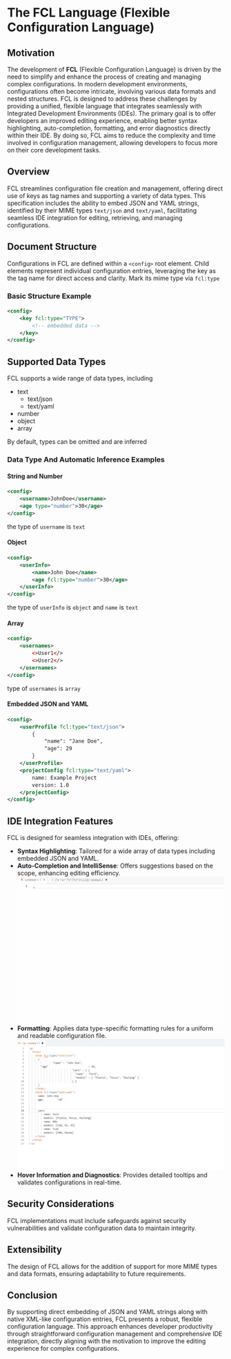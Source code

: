 # The FCL Language (Flexible Configuration Language)  

## Motivation

The development of **FCL** (Flexible Configuration Language) is driven by the need to simplify and enhance the process of creating and managing complex configurations. In modern development environments, configurations often become intricate, involving various data formats and nested structures. FCL is designed to address these challenges by providing a unified, flexible language that integrates seamlessly with Integrated Development Environments (IDEs). The primary goal is to offer developers an improved editing experience, enabling better syntax highlighting, auto-completion, formatting, and error diagnostics directly within their IDE. By doing so, FCL aims to reduce the complexity and time involved in configuration management, allowing developers to focus more on their core development tasks.

## Overview

FCL streamlines configuration file creation and management, offering direct use of keys as tag names and supporting a variety of data types. This specification includes the ability to embed JSON and YAML strings, identified by their MIME types `text/json` and `text/yaml`, facilitating seamless IDE integration for editing, retrieving, and managing configurations.

## Document Structure

Configurations in FCL are defined within a `<config>` root element. Child elements represent individual configuration entries, leveraging the key as the tag name for direct access and clarity. Mark its mime type via `fcl:type`

### Basic Structure Example

```xml
<config>
    <key fcl:type="TYPE">
        <!-- embedded data -->
    </key>
</config>
```

## Supported Data Types

FCL supports a wide range of data types, including 

- text
  - text/json
  - text/yaml
- number
- object
- array

By default, types can be omitted and are inferred

### Data Type And Automatic Inference Examples

#### String and Number

```xml
<config>
    <username>JohnDoe</username>
    <age type="number">30</age>
</config>
```
the type of `username` is `text`

#### Object

```xml
<config>
    <userInfo>
        <name>John Doe</name>
        <age fcl:type="number">30</age>
    </userInfo>
</config>
```
the type of `userInfo` is `object` and `name` is `text`

#### Array

```xml
<config>
    <usernames>
        <>User1</>
        <>User2</>
    </usernames>
</config>
```
type of `usernames` is `array`

#### Embedded JSON and YAML

```xml
<config>
    <userProfile fcl:type="text/json">
        {
            "name": "Jane Doe",
            "age": 29
        }
    </userProfile>
    <projectConfig fcl:type="text/yaml">
        name: Example Project
        version: 1.0
    </projectConfig>
</config>
```

## IDE Integration Features

FCL is designed for seamless integration with IDEs, offering:

- **Syntax Highlighting**: Tailored for a wide array of data types including embedded JSON and YAML.
- **Auto-Completion and IntelliSense**: Offers suggestions based on the scope, enhancing editing efficiency.
  ![demo1](./doc/assets/fcl_demo3.gif)
- **Formatting**: Applies data type-specific formatting rules for a uniform and readable configuration file.
  ![demo](./doc/assets/fcl_demo.gif)
- **Hover Information and Diagnostics**: Provides detailed tooltips and validates configurations in real-time.

## Security Considerations

FCL implementations must include safeguards against security vulnerabilities and validate configuration data to maintain integrity.

## Extensibility

The design of FCL allows for the addition of support for more MIME types and data formats, ensuring adaptability to future requirements.

## Conclusion

By supporting direct embedding of JSON and YAML strings along with native XML-like configuration entries, FCL presents a robust, flexible configuration language. This approach enhances developer productivity through straightforward configuration management and comprehensive IDE integration, directly aligning with the motivation to improve the editing experience for complex configurations.
